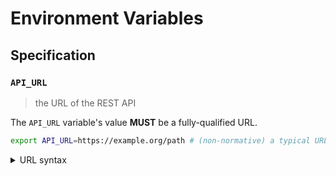 # Environment Variables

## Specification

### `API_URL`

> the URL of the REST API

The `API_URL` variable's value **MUST** be a fully-qualified URL.

```bash
export API_URL=https://example.org/path # (non-normative) a typical URL for a web page
```

<details>
<summary>URL syntax</summary>

A fully-qualified URL includes both a scheme (protocol) and a hostname. URLs are
not necessarily web addresses; `https://example.org` and
`mailto:contact@example.org` are both examples of fully-qualified URLs.

</details>
